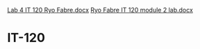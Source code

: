 [Lab 4 IT 120 Ryo Fabre.docx](https://github.com/Ryofabre/IT-120/files/7487913/Lab.4.IT.120.Ryo.Fabre.docx)
[Ryo Fabre IT 120 module 2 lab.docx](https://github.com/Ryofabre/IT-120/files/7487914/Ryo.Fabre.IT.120.module.2.lab.docx)
# IT-120
